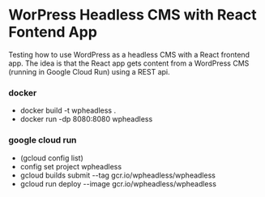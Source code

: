# WorPress Headless CMS with React Fontend App

Testing how to use WordPress as a headless CMS with a React frontend app. The idea is that the React app gets content from a WordPress CMS (running in Google Cloud Run) using a REST api.

### docker
 - docker build -t wpheadless .
 - docker run -dp 8080:8080 wpheadless

### google cloud run
 - (gcloud config list)
 - config set project wpheadless
 - gcloud builds submit --tag gcr.io/wpheadless/wpheadless
 - gcloud run deploy --image gcr.io/wpheadless/wpheadless
